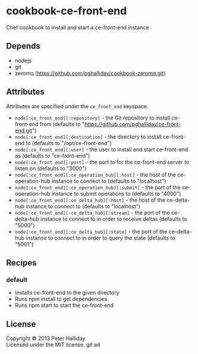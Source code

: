 cookbook-ce-front-end
=====================

Chef cookbook to install and start a ce-front-end instance

## Depends

- nodejs
- git
- zeromq (https://github.com/pghalliday/cookbook-zeromq.git)

## Attributes

Attributes are specified under the `ce_front_end` keyspace.

- `node[:ce_front_end][:repository]` - the Git repository to install ce-front-end from (defaults to "https://github.com/pghalliday/ce-front-end.git")
- `node[:ce_front_end][:destination]` - the directory to install ce-front-end to (defaults to "/opt/ce-front-end")
- `node[:ce_front_end][:user]` - the user to install and start ce-front-end as (defaults to "ce-front-end")
- `node[:ce_front_end][:port]` - the port to for the ce-front-end server to listen on (defaults to "3000")
- `node[:ce_front_end][:ce_operation_hub][:host]` - the host of the ce-operation-hub instance to connect to (defaults to "localhost")
- `node[:ce_front_end][:ce_operation_hub][:submit]` - the port of the ce-operation-hub instance to submit operations to (defaults to "4000")
- `node[:ce_front_end][:ce_delta_hub][:host]` - the host of the ce-delta-hub instance to connect to (defaults to "localhost")
- `node[:ce_front_end][:ce_delta_hub][:stream]` - the port of the ce-delta-hub instance to connect to in order to receive deltas (defaults to "5000")
- `node[:ce_front_end][:ce_delta_hub][:state]` - the port of the ce-delta-hub instance to connect to in order to query the state (defaults to "5001")

## Recipes

### default

- Installs ce-front-end to the given directory
- Runs npm install to get dependencies
- Runs npm start to start the ce-front-end

## License
Copyright &copy; 2013 Peter Halliday  
Licensed under the MIT license.
git ad
